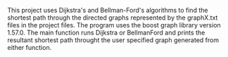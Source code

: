 This project uses Dijkstra's and Bellman-Ford's algorithms to find the shortest path through the directed graphs represented by the graphX.txt files in the project files. The program uses the boost graph library version 1.57.0. The main function runs Dijkstra or BellmanFord and prints the resultant shortest path throught the user specified graph generated from either function.
